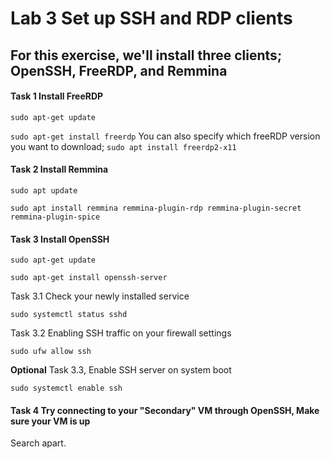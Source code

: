 # Lab 3 Set up SSH and RDP clients

## For this exercise, we'll install three clients; OpenSSH, FreeRDP, and Remmina

#### Task 1 Install FreeRDP

``sudo apt-get update``

``sudo apt-get install freerdp`` You can also specify which freeRDP version you want to download; ``sudo apt install freerdp2-x11``

#### Task 2 Install Remmina

``sudo apt update``

``sudo apt install remmina remmina-plugin-rdp remmina-plugin-secret remmina-plugin-spice``

#### Task 3 Install OpenSSH

``sudo apt-get update``

``sudo apt-get install openssh-server``

Task 3.1 Check your newly installed service

``sudo systemctl status sshd``

Task 3.2 Enabling SSH traffic on your firewall settings

``sudo ufw allow ssh``

**Optional** Task 3.3, Enable SSH server on system boot

``sudo systemctl enable ssh``

#### Task 4 Try connecting to your "Secondary" VM through OpenSSH, Make sure your VM is up

Search apart.
